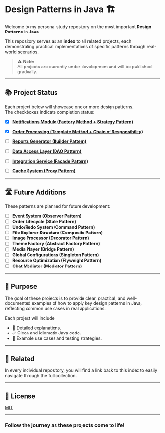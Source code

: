 # Design Patterns in Java 🏗️

Welcome to my personal study repository on the most important **Design Patterns** in **Java**.

This repository serves as an **index** to all related projects, each demonstrating practical implementations of specific patterns through real-world scenarios.

> ⚠️ **Note:**  
> All projects are currently under development and will be published gradually.

---

## 📚 Project Status

Each project below will showcase one or more design patterns.  
The checkboxes indicate completion status:

- [x] [**Notifications Module (Factory Method + Strategy Pattern)**](https://github.com/omatheusmesmo/notifications-module)
  
- [x] [**Order Processing (Template Method + Chain of Responsibility)**](https://github.com/omatheusmesmo/order-processing-template)
  
- [ ] [**Reports Generator (Builder Pattern)**](https://github.com/omatheusmesmo/reports-builder)
  
- [ ] [**Data Access Layer (DAO Pattern)**](https://github.com/omatheusmesmo/data-access-dao)
  
- [ ] [**Integration Service (Facade Pattern)**](https://github.com/omatheusmesmo/integration-facade)
  
- [ ] [**Cache System (Proxy Pattern)**](https://github.com/omatheusmesmo/cache-proxy)

---

## 🛣️ Future Additions
These patterns are planned for future development:

- [ ] **Event System (Observer Pattern)**
- [ ] **Order Lifecycle (State Pattern)**
- [ ] **Undo/Redo System (Command Pattern)**
- [ ] **File Explorer Structure (Composite Pattern)**
- [ ] **Image Processor (Decorator Pattern)**
- [ ] **Theme Factory (Abstract Factory Pattern)**
- [ ] **Media Player (Bridge Pattern)**
- [ ] **Global Configurations (Singleton Pattern)**
- [ ] **Resource Optimization (Flyweight Pattern)**
- [ ] **Chat Mediator (Mediator Pattern)**

---

## 🚀 Purpose
The goal of these projects is to provide clear, practical, and well-documented examples of how to apply key design patterns in Java, reflecting common use cases in real applications.

Each project will include:
- 📄 Detailed explanations.
- ✅ Clean and idiomatic Java code.
- 🧪 Example use cases and testing strategies.

---

## 🔗 Related
In every individual repository, you will find a link back to this index to easily navigate through the full collection.

---

## 📝 License
[MIT](LICENSE)

---

### Follow the journey as these projects come to life!

